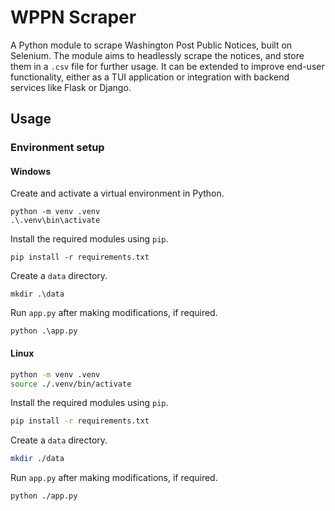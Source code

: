 # WPPN Scraper

A Python module to scrape Washington Post Public Notices, built on Selenium. The module aims to headlessly scrape the notices, and store them in a `.csv` file for further usage.
It can be extended to improve end-user functionality, either as a TUI application or integration with backend services like Flask or Django.

## Usage

### Environment setup

#### Windows

Create and activate a virtual environment in Python.
```
python -m venv .venv
.\.venv\bin\activate
```

Install the required modules using `pip`.
```
pip install -r requirements.txt
```

Create a `data` directory.
```
mkdir .\data
```

Run `app.py` after making modifications, if required.
```
python .\app.py
```

#### Linux
```bash
python -m venv .venv
source ./.venv/bin/activate
```

Install the required modules using `pip`.
```bash
pip install -r requirements.txt
```

Create a `data` directory.
```bash
mkdir ./data
```

Run `app.py` after making modifications, if required.
```bash
python ./app.py
```
